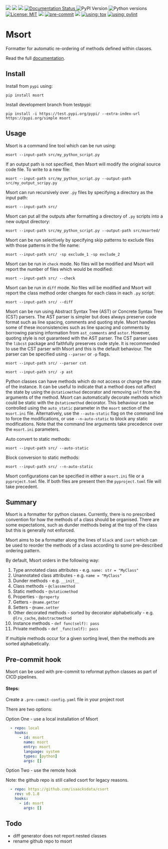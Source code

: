 <a href="https://github.com/isaacksdata/csort/actions/workflows/test_publish.yaml"><img src="https://github.com/isaacksdata/csort/actions/workflows/test_publish.yaml/badge.svg"></a>
<a href="https://github.com/isaacksdata/csort/actions/workflows/tox_ci.yaml"><img src="https://github.com/isaacksdata/csort/actions/workflows/tox_ci.yaml/badge.svg"></a>
<a href="https://codecov.io/gh/isaacksdata/csort"><img src="https://codecov.io/gh/isaacksdata/csort/branch/main/graph/badge.svg"></a>
<a href='https://csort.readthedocs.io/en/latest/?badge=latest'>
<img src='https://readthedocs.org/projects/csort/badge/?version=latest' alt='Documentation Status' />
</a>
![PyPI Version](https://img.shields.io/pypi/v/msort.svg)
![Python versions](https://img.shields.io/badge/Python-3.9--3.12-blue.svg)
<a href="https://github.com/isaacksdata/msort/blob/main/LICENSE"><img alt="License: MIT" src="https://black.readthedocs.io/en/stable/_static/license.svg"></a>
<a href="https://github.com/psf/black"><img src="https://img.shields.io/badge/code%20style-black-000000.svg"></a>
<a href="https://github.com/pre-commit/pre-commit"><img src="https://img.shields.io/badge/pre--commit-enabled-brightgreen?logo=pre-commit" alt="pre-commit" style="max-width:100%;"></a>
<a href="https://mypy-lang.org/"><img src="https://www.mypy-lang.org/static/mypy_badge.svg"></a>
<a href="https://tox.wiki/en/4.15.0/"><img alt="using: tox" src="https://img.shields.io/badge/using-tox-00AA00.svg"></a>
<a href="https://pylint.readthedocs.io/en/stable/"><img alt="using: pylint" src="https://img.shields.io/badge/pylint-10.0-blue.svg"></a>

# Msort

Formatter for automatic re-ordering of methods defined within classes.

Read the full [documentation](http://csort.readthedocs.io/).

## Install

Install from `pypi` using:

```commandline
pip install msort
```

Install development branch from testpypi:

```commandline
pip install -i https://test.pypi.org/pypi/ --extra-index-url https://pypi.org/simple msort
```

## Usage

Msort is a command line tool which can be run using:

```commandline
msort --input-path src/my_python_script.py
```

If an output path is not specified, then Msort will modify the original source code file. To write to a new file:

```commandline
msort --input-path src/my_python_script.py --output-path src/my_output_scripy.py
```

Msort can run recursively over `.py` files by specifying a directory as the input path:

```commandline
msort --input-path src/
```

Msort can put all the outputs after formatting a directory of `.py` scripts into a new output directory:

```commandline
msort --input-path src/my_python_script.py --output-path src/msorted/
```

Msort can be run selectively by specifying skip patterns to exclude files with those patterns in the file name:

```commandline
msort --input-path src/ -sp exclude_1 -sp exclude_2
```

Msort can be run in `check` mode. No files will be modified and Msort will report the number of files which would be
modified:

```commandline
msort --input-path src/ --check
```

Msort can be run in `diff` mode. No files will be modified and Msort will report the class method order changes for
each class in each `.py` script:

```commandline
msort --input-path src/ --diff
```

Msort can be run using Abstract Syntax Tree (AST) or Concrete Syntax Tree (CST) parsers. The AST parser is simpler
but does always preserve code format such as line spacing, comments and quoting style. Msort handles some of these
inconsistencies such as line spacing and comments by borrowing parsing information from `ast_comments` and `astor`.
However, quoting style is not guaranteed with the AST parser. The CST parser uses the `libcst` package and faithfully
preserves code style. It is recommended to use the CST parser with Msort and this is the default behaviour.
The parser can be specified using `--parser` or `-p` flags.

```commandline
msort --input-path src/ --parser cst
```

```commandline
msort --input-path src/ -p ast
```

Python classes can have methods which do not access or change the state of the instance. It can be useful to indicate
that a method does not affect the state by using the `@staticmethod` decorator and removing `self` from the
arguments of the method. Msort can automatically decorate methods which could be static with the `@staticmethod`
decorator. This behaviour can be controlled using the `auto_static` parameter in the `msort` section of the
`msort.ini` file. Alternatively, use the `--auto-static` flag on the command line to force the modifications, or use
`--n-auto-static` to block any static modifications. Note that the command line arguments take precedence over the
`msort.ini` parameters.

Auto convert to static methods:

```commandline
msort --input-path src/ --auto-static
```

Block conversion to static methods:

```commandline
msort --input-path src/ --n-auto-static
```

Msort configurations can be specified in either a `msort.ini` file or a `pyproject.toml` file. If both files are
present then the `pyproject.toml` file will take precedent.

## Summary

Msort is a formatter for python classes. Currently, there is no prescribed convention for how the methods of a class
should be organised. There are some expectations, such as dunder methods being at the top of the class but this is
generally not enforced.

Msort aims to be a formatter along the lines of `black` and `isort` which can be used to reorder the methods of a class
according to some pre-described ordering pattern.

By default, Msort orders in the following way:

1. Type annotated class attributes - e.g. `name: str = "MyClass"`
1. Unannotated class attributes - e.g. `name = "MyClass"`
1. Dunder methods - e.g. `__init__`
1. Class methods - `@classmethod`
1. Static methods - `@staticmethod`
1. Properties - `@property`
1. Getters - `@name.getter`
1. Setters - `@name.setter`
1. Other decorated methods - sorted by decorator alphabetically - e.g. `@lru_cache`, `@abstractmethod`
1. Instance methods - `def func(self): pass`
1. Private methods - `def _func(self): pass`

If multiple methods occur for a given sorting level, then the methods are sorted alphabetically.

## Pre-commit hook

Msort can be used with pre-commit to reformat python classes as part of CICD pipelines.

#### Steps:

Create a `.pre-commit-config.yaml` file in your project root

There are two options:

Option One - use a local installation of Msort

```yaml
  - repo: local
    hooks:
      - id: msort
        name: msort
        entry: msort
        language: system
        types: [python]
        args: []
```

Option Two - use the remote hook

Note: the github repo is still called csort for legacy reasons.

```yaml
  - repo: https://github.com/isaacksdata/csort
    rev: v0.1.8
    hooks:
      - id: msort
        args: []
```

## Todo

- diff generator does not report nested classes
- rename github repo to msort

